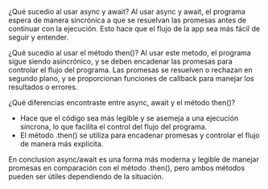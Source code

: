 ¿Qué sucedio al usar async y await?
Al usar async y await, el programa espera de manera sincrónica a que se resuelvan las promesas antes de continuar con la ejecución. Esto hace que el flujo de la app sea más fácil de seguir y entender.

¿Qué sucedio al usar el método then()?
Al usar este metodo, el programa sigue siendo asincrónico, y se deben encadenar las promesas para controlar el flujo del programa. Las promesas se resuelven o rechazan en segundo plano, y se proporcionan funciones de callback para manejar los resultados o errores.

¿Qué diferencias encontraste entre async, await y el método then()?
- Hace que el código sea más legible y se asemeja a una ejecución síncrona, lo que facilita el control del flujo del programa.
- El método .then() se utiliza para encadenar promesas y controlar el flujo de manera más explícita.

En conclusion async/await es una forma más moderna y legible de manejar promesas en comparación con el método .then(), pero ambos métodos pueden ser útiles dependiendo de la situación.
